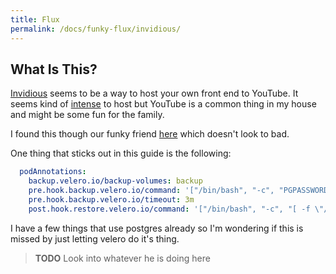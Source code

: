 ```yaml
---
title: Flux
permalink: /docs/funky-flux/invidious/
---
```


## What Is This?

[Invidious](https://invidious.io/) seems to be a way to host your own front end to YouTube. It seems kind of [intense](https://docs.invidious.io/installation/) to host but YouTube is a common thing in my house and might be some fun for the family.

I found this though our funky friend [here](https://geek-cookbook.funkypenguin.co.nz/recipes/kubernetes/invidious/) which doesn't look to bad.

One thing that sticks out in this guide is the following:

```yaml
  podAnnotations: 
    backup.velero.io/backup-volumes: backup
    pre.hook.backup.velero.io/command: '["/bin/bash", "-c", "PGPASSWORD=$POSTGRES_PASSWORD pg_dump -U postgres -d $POSTGRES_DB -h 127.0.0.1 > /scratch/backup.sql"]'
    pre.hook.backup.velero.io/timeout: 3m
    post.hook.restore.velero.io/command: '["/bin/bash", "-c", "[ -f \"/scratch/backup.sql\" ] && PGPASSWORD=$POSTGRES_PASSWORD psql -U postgres -h 127.0.0.1 -d $POSTGRES_DB -f /scratch/backup.sql && rm -f /scratch/backup.sql;"]'
```

I have a few things that use postgres already so I'm wondering if this is missed by just letting velero do it's thing. 

> **TODO** Look into whatever he is doing here